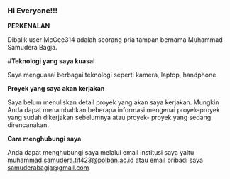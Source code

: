 ### Hi Everyone!!!


**PERKENALAN**

  Dibalik user McGee314 adalah seorang pria tampan bernama Muhammad Samudera Bagja.

#**Teknologi yang saya kuasai**

  Saya menguasai berbagai teknologi seperti kamera, laptop, handphone.

**Proyek yang saya akan kerjakan**

   Saya belum menuliskan detail proyek yang akan saya kerjakan. Mungkin Anda dapat menambahkan     beberapa informasi mengenai proyek-proyek yang sudah dikerjakan sebelumnya atau proyek-    proyek yang sedang direncanakan.

**Cara menghubungi saya**

  Anda dapat menghubungi saya melalui email institusi saya yaitu 
    muhammad.samudera.tif423@polban.ac.id
  atau email pribadi saya 
    samuderabagja@gmail.com
<!--
**McGee314/McGee314** is a ✨ _special_ ✨ repository because its `README.md` (this file) appears on your GitHub profile.

Here are some ideas to get you started:

- 🔭 I’m currently working on ...
- 🌱 I’m currently learning ...
- 👯 I’m looking to collaborate on ...
- 🤔 I’m looking for help with ...
- 💬 Ask me about ...
- 📫 How to reach me: ...
- 😄 Pronouns: ...
- ⚡ Fun fact: ...
-->
